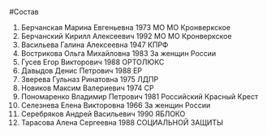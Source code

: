 #Состав
1. Берчанская Марина Евгеньевна 1973 МО МО Кронверкское
2. Берчанский Кирилл Алексеевич 1992 МО МО Кронверкское
3. Васильева Галина Алексеевна 1947 КПРФ
4. Вострикова Ольга Михайловна 1983 За женщин России
5. Гусев Егор Викторович 1988 ОРТОЛЮКС
6. Давыдов Денис Петрович 1988 ЕР
7. Зверева Гульназ Ринатовна 1975 ЛДПР
8. Новиков Максим Валериевич 1974 СР
9. Пономаренко Владимир Петрович 1981 Российский Красный Крест
10. Селезнева Елена Викторовна 1966 За женщин России
11. Серебряков Андрей Васильевич 1990 ЯБЛОКО
12. Тарасова Алена Сергеевна 1988 СОЦИАЛЬНОЙ ЗАЩИТЫ
